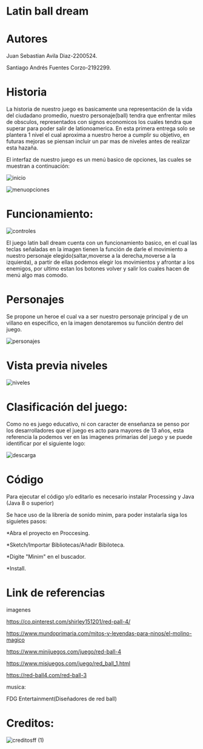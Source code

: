 # Latin ball dream

# Autores

Juan Sebastian Avila Diaz-2200524.

Santiago Andrés Fuentes Corzo-2192299.

# Historia

La historia de nuestro juego es basicamente una representación de la vida del ciudadano promedio, nuestro personaje(ball) tendra que enfrentar miles de obsculos, representados con signos economicos los cuales tendra que superar para poder salir de lationoamerica. En esta primera entrega solo se plantera 1 nivel el cual aproxima a nuestro heroe a cumplir su objetivo, en futuras mejoras se piensan incluir un par mas de niveles antes de realizar esta hazaña.

El interfaz de nuestro juego es un menú basico de opciones, las cuales se muestran a continuación:

![inicio](https://user-images.githubusercontent.com/84584807/138372953-2cf06b86-a5da-4450-aa32-725c9fe16f44.png)

![menuopciones](https://user-images.githubusercontent.com/84584807/138372968-95093e22-8dda-414f-9dfe-9e85c23ad108.png)




# Funcionamiento: 

![controles](https://user-images.githubusercontent.com/84584807/138373018-bcc50f98-4313-4b68-9bc0-f69b0b2ba262.png)



El juego latin ball dream cuenta con un funcionamiento basico, en el cual las teclas señaladas en la imagen tienen la función de darle el movimiento a nuestro personaje elegido(saltar,moverse a la derecha,moverse a la izquierda), a partir de ellas podemos elegir los movimientos y afrontar a los enemigos, por ultimo estan los botones volver y salir los cuales hacen de menú algo mas comodo.

# Personajes
Se propone un heroe el cual va a ser nuestro personaje principal y de un villano en especifico, en la imagen denotaremos su funciión dentro del juego.

![personajes](https://user-images.githubusercontent.com/84584807/138373039-8e772981-f1bf-4964-bbcb-0679062a110d.png)



# Vista previa niveles


![niveles](https://user-images.githubusercontent.com/84584807/138373076-805c9603-c703-4788-b9d0-fc4f0e856093.png)



# Clasificación del juego:

Como no es juego educativo, ni con caracter de enseñanza se penso por los desarrolladores que el juego es acto para mayores de 13 años, esta referencia la podemos ver en las imagenes primarias del juego y se puede identificar por el siguiente logo:

![descarga](https://user-images.githubusercontent.com/84584807/136476045-807b61bb-4bf9-4a95-9b5e-11774f6ab49a.png)


# Código

Para ejecutar el código y/o editarlo es necesario instalar Processing y Java (Java 8 o superior)

Se hace uso de la librería de sonido minim, para poder instalarla siga los siguietes pasos:

*Abra el proyecto en Proccesing.

*Sketch/Importar Bibliotecas/Añadir Bibiloteca.

*Digite "Minim" en el buscador.

*Install.

# Link de referencias

imagenes

https://co.pinterest.com/shirley151201/red-pall-4/

https://www.mundoprimaria.com/mitos-y-leyendas-para-ninos/el-molino-magico

https://www.minijuegos.com/juego/red-ball-4

https://www.misjuegos.com/juego/red_ball_1.html

https://red-ball4.com/red-ball-3

musica:

FDG Entertainment(Diseñadores de red ball)

# Creditos:

![creditosff (1)](https://user-images.githubusercontent.com/84584807/136680468-80b2c205-9778-48e0-9663-0e65f5ffacf2.png)






